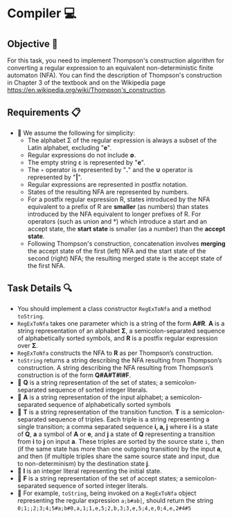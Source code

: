 # Compiler 💻

## Objective 🎯
For this task, you need to implement Thompson's construction algorithm for converting a regular expression to an equivalent non-deterministic finite automaton (NFA). You can find the description of Thompson's construction in Chapter 3 of the textbook and on the Wikipedia page https://en.wikipedia.org/wiki/Thompson's_construction.

## Requirements 📋
- 📌 We assume the following for simplicity:
  - The alphabet Σ of the regular expression is always a subset of the Latin alphabet, excluding "**e**".
  - Regular expressions do not include **∅**.
  - The empty string ε is represented by "**e**".
  - The ◦ operator is represented by "**.**" and the **∪** operator is represented by "**|**".
  - Regular expressions are represented in postfix notation.
  - States of the resulting NFA are represented by numbers.
  - For a postfix regular expression R, states introduced by the NFA equivalent to a prefix of R are **smaller** (as numbers) than states introduced by the NFA equivalent to longer prefixes of R. For operators (such as union and *) which introduce a start and an accept state, the **start state** is smaller (as a number) than the **accept state**.
  - Following Thompson's construction, concatenation involves **merging** the accept state of the first (left) NFA and the start 
    state of the second (right) NFA; the resulting merged state is the accept state of the first NFA.


## Task Details 🔍
- You should implement a class constructor `RegExToNfa` and a method `toString`.
- `RegExToNfa` takes one parameter which is a string of the form **A#R**. **A** is a string representation of an alphabet **Σ**, a semicolon-separated sequence of alphabetically sorted symbols, and **R** is a postfix regular expression over **Σ**.
- `RegExToNfa` constructs the NFA to **R** as per Thompson’s construction.
- `toString` returns a string describing the NFA resulting from Thompson’s construction. A string describing the NFA resulting from Thompson’s construction is of the form **Q#A#T#I#F**.
- 📌 **Q** is a string representation of the set of states; a semicolon-separated sequence of sorted integer literals.
- 📌 **A** is a string representation of the input alphabet; a semicolon-separated sequence of alphabetically sorted symbols
- 📌 **T** is a string representation of the transition function. **T** is a semicolon-separated sequence of triples. Each triple 
     is a string representing a single transition; a comma separated sequence **i, a, j** where **i** is a state of **Q**, **a** a symbol of **A** or **e**, and **j** a state of **Q** representing a transition from **i** to **j** on input **a**. These triples are sorted by the source state `i`, then (if the same state has more than one outgoing transition) by the input **a**, and then (if multiple triples share the same source state and input, due to non-determinism) by the destination state **j**.
- 📌 **I** is an integer literal representing the initial state.
- 📌 **F** is a string representation of the set of accept states; a semicolon-separated sequence of sorted integer literals.
- 📌 For example, `toString`, being invoked on a `RegExToNfa` object representing the regular expression `a;b#ab|`, should return the string `0;1;;2;3;4;5#a;b#0,a,1;1,e,5;2,b,3;3,e,5;4,e,0;4,e,2#4#5`

